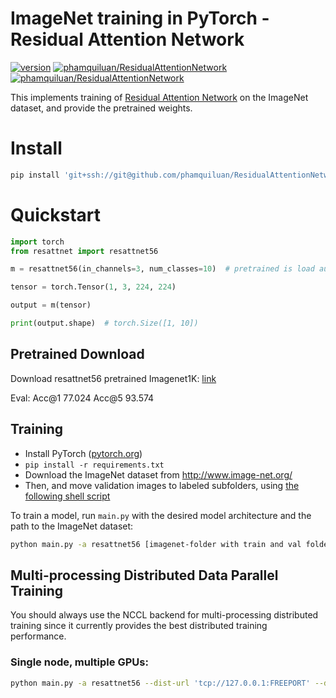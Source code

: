 # ImageNet training in PyTorch - Residual Attention Network

[![version](https://img.shields.io/badge/version-v0.2.0-blue)](https://github.com/phamquiluan/ResidualAttentionNetwork)
[![phamquiluan/ResidualAttentionNetwork](https://circleci.com/gh/phamquiluan/ResidualAttentionNetwork.svg?style=shield&circle-token=f96e4e1a66e86406f9a01512c52e1185b731ab0e)](https://app.circleci.com/pipelines/github/phamquiluan/ResidualAttentionNetwork)
[![phamquiluan/ResidualAttentionNetwork](https://img.shields.io/badge/code%20style-black-000000.svg)](https://github.com/phamquiluan/ResidualAttentionNetwork)


This implements training of [Residual Attention Network](https://arxiv.org/abs/1704.06904) on the ImageNet dataset, and provide the pretrained weights.


# Install 

```bash
pip install 'git+ssh://git@github.com/phamquiluan/ResidualAttentionNetwork.git@v0.2.0'
```

# Quickstart

```python
import torch
from resattnet import resattnet56

m = resattnet56(in_channels=3, num_classes=10)  # pretrained is load automatically

tensor = torch.Tensor(1, 3, 224, 224)

output = m(tensor)

print(output.shape)  # torch.Size([1, 10])
```

## Pretrained Download

Download resattnet56 pretrained Imagenet1K: [link](https://drive.google.com/file/d/1Sc-TCERxrJKN4TvmDOwn_98GeUva_FIr/view?usp=sharing)

Eval: Acc@1 77.024 Acc@5 93.574




## Training

- Install PyTorch ([pytorch.org](http://pytorch.org))
- `pip install -r requirements.txt`
- Download the ImageNet dataset from http://www.image-net.org/
- Then, and move validation images to labeled subfolders, using [the following shell script](https://raw.githubusercontent.com/soumith/imagenetloader.torch/master/valprep.sh)


To train a model, run `main.py` with the desired model architecture and the path to the ImageNet dataset:

```bash
python main.py -a resattnet56 [imagenet-folder with train and val folders]
```

## Multi-processing Distributed Data Parallel Training

You should always use the NCCL backend for multi-processing distributed training since it currently provides the best distributed training performance.

### Single node, multiple GPUs:

```bash
python main.py -a resattnet56 --dist-url 'tcp://127.0.0.1:FREEPORT' --dist-backend 'nccl' --multiprocessing-distributed --world-size 1 --rank 0 [imagenet-folder with train and val folders]
```

